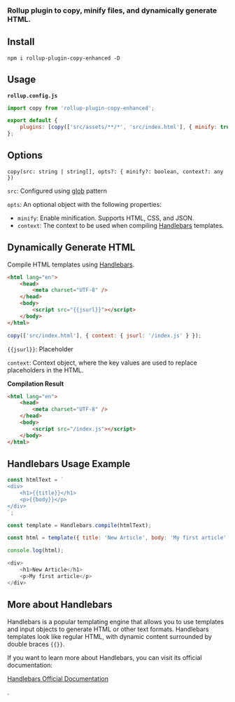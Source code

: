 ### Rollup plugin to copy, minify files, and dynamically generate HTML.

## Install

```console
npm i rollup-plugin-copy-enhanced -D
```

## Usage

**`rollup.config.js`**

```js
import copy from 'rollup-plugin-copy-enhanced';

export default {
    plugins: [copy(['src/assets/**/*', 'src/index.html'], { minify: true, context: { jsurl: '/index.js' } })],
};
```

## Options

`copy(src: string | string[], opts?: { minify?: boolean, context?: any })`

`src`: Configured using [glob](https://github.com/isaacs/node-glob) pattern

`opts`: An optional object with the following properties:

-   `minify`: Enable minification. Supports HTML, CSS, and JSON.
-   `context`: The context to be used when compiling [Handlebars](https://github.com/handlebars-lang/handlebars.js) templates.

## Dynamically Generate HTML

Compile HTML templates using [Handlebars](https://github.com/handlebars-lang/handlebars.js).

```html
<html lang="en">
    <head>
        <meta charset="UTF-8" />
    </head>
    <body>
        <script src="{{jsurl}}"></script>
    </body>
</html>
```

```js
copy(['src/index.html'], { context: { jsurl: '/index.js' } });
```

`{{jsurl}}`: Placeholder

`context`: Context object, where the key values are used to replace placeholders in the HTML.

**Compilation Result**

```html
<html lang="en">
    <head>
        <meta charset="UTF-8" />
    </head>
    <body>
        <script src="/index.js"></script>
    </body>
</html>
```

## Handlebars Usage Example

```js
const htmlText = `
<div>
    <h1>{{title}}</h1>
    <p>{{body}}</p>
</div>
`;

const template = Handlebars.compile(htmlText);

const html = template({ title: 'New Article', body: 'My first article' });

console.log(html);

<div>
    <h1>New Article</h1>
    <p>My first article</p>
</div>
```

## More about Handlebars

Handlebars is a popular templating engine that allows you to use templates and input objects to generate HTML or other text formats. Handlebars templates look like regular HTML, with dynamic content surrounded by double braces `{{}}`.

If you want to learn more about Handlebars, you can visit its official documentation:

[Handlebars Official Documentation](https://handlebarsjs.com/)

.